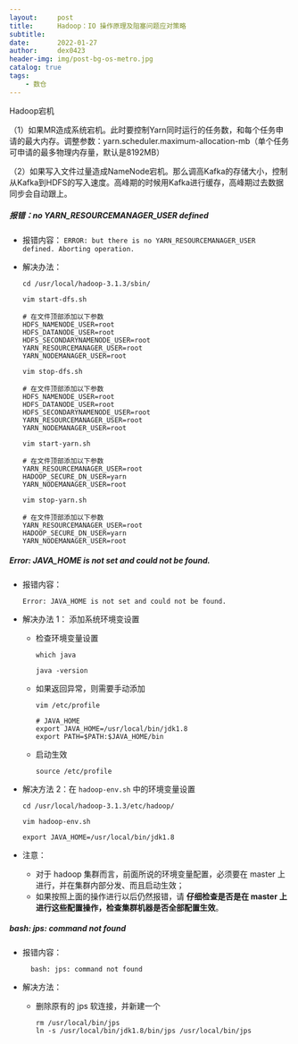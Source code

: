 ```yaml
---
layout:     post
title:      Hadoop：IO 操作原理及阻塞问题应对策略
subtitle:   
date:       2022-01-27
author:     dex0423
header-img: img/post-bg-os-metro.jpg
catalog: true
tags:
    - 数仓
---
```




Hadoop宕机

（1）如果MR造成系统宕机。此时要控制Yarn同时运行的任务数，和每个任务申请的最大内存。调整参数：yarn.scheduler.maximum-allocation-mb（单个任务可申请的最多物理内存量，默认是8192MB）

（2）如果写入文件过量造成NameNode宕机。那么调高Kafka的存储大小，控制从Kafka到HDFS的写入速度。高峰期的时候用Kafka进行缓存，高峰期过去数据同步会自动跟上。

##### 报错：no YARN_RESOURCEMANAGER_USER defined

- 报错内容：
    `ERROR: but there is no YARN_RESOURCEMANAGER_USER defined. Aborting operation.`
- 解决办法：

  ```
  cd /usr/local/hadoop-3.1.3/sbin/
  ```

    ```
    vim start-dfs.sh
    
    # 在文件顶部添加以下参数
    HDFS_NAMENODE_USER=root
    HDFS_DATANODE_USER=root
    HDFS_SECONDARYNAMENODE_USER=root
    YARN_RESOURCEMANAGER_USER=root
    YARN_NODEMANAGER_USER=root
    ```
    
    ```
    vim stop-dfs.sh
    
    # 在文件顶部添加以下参数
    HDFS_NAMENODE_USER=root
    HDFS_DATANODE_USER=root
    HDFS_SECONDARYNAMENODE_USER=root
    YARN_RESOURCEMANAGER_USER=root
    YARN_NODEMANAGER_USER=root
    ```

    ```aidl
    vim start-yarn.sh
    
    # 在文件顶部添加以下参数
    YARN_RESOURCEMANAGER_USER=root
    HADOOP_SECURE_DN_USER=yarn
    YARN_NODEMANAGER_USER=root
    ```

    ```aidl
    vim stop-yarn.sh
    
    # 在文件顶部添加以下参数
    YARN_RESOURCEMANAGER_USER=root
    HADOOP_SECURE_DN_USER=yarn
    YARN_NODEMANAGER_USER=root
    ```

##### Error: JAVA_HOME is not set and could not be found.

- 报错内容：
  ```
  Error: JAVA_HOME is not set and could not be found.
  ```
- 解决办法 1： 添加系统环境变设置
  - 检查环境变量设置
    ```
    which java
    
    java -version
    ```
  - 如果返回异常，则需要手动添加
    ```
    vim /etc/profile
    
    # JAVA_HOME
    export JAVA_HOME=/usr/local/bin/jdk1.8
    export PATH=$PATH:$JAVA_HOME/bin
    ```
  - 启动生效
    ```
    source /etc/profile
    ```

- 解决方法 2：在 `hadoop-env.sh` 中的环境变量设置
    ```
    cd /usr/local/hadoop-3.1.3/etc/hadoop/
    
    vim hadoop-env.sh
    
    export JAVA_HOME=/usr/local/bin/jdk1.8
    ```

- 注意：
  - 对于 hadoop 集群而言，前面所说的环境变量配置，必须要在 master 上进行，并在集群内部分发、而且启动生效；
  - 如果按照上面的操作进行以后仍然报错，请 **仔细检查是否是在 master 上进行这些配置操作，检查集群机器是否全部配置生效**。

##### bash: jps: command not found

- 报错内容：
  ```aidl
    bash: jps: command not found
  ```

- 解决方法：
  - 删除原有的 jps 软连接，并新建一个
    ```aidl
    rm /usr/local/bin/jps
    ln -s /usr/local/bin/jdk1.8/bin/jps /usr/local/bin/jps
    ```
    
##### 
